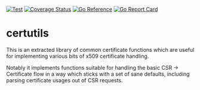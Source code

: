 [![Test](https://github.com/wrouesnel/certutils/actions/workflows/test.yml/badge.svg)](https://github.com/wrouesnel/certutils/actions/workflows/test.yml)
[![Coverage Status](https://coveralls.io/repos/github/wrouesnel/certutils/badge.svg?branch=main)](https://coveralls.io/github/wrouesnel/certutils?branch=main)
[![Go Reference](https://pkg.go.dev/badge/github.com/wrouesnel/certutils.svg)](https://pkg.go.dev/github.com/wrouesnel/certutils)
[![Go Report Card](https://goreportcard.com/badge/github.com/wrouesnel/certutils)](https://goreportcard.com/report/github.com/wrouesnel/certutils)

# certutils

This is an extracted library of common certificate functions which are useful
for implementing various bits of x509 certificate handling.

Notably it implements functions suitable for handling the basic CSR -> Certificate
flow in a way which sticks with a set of sane defaults, including parsing
certificate usages out of CSR requests.
